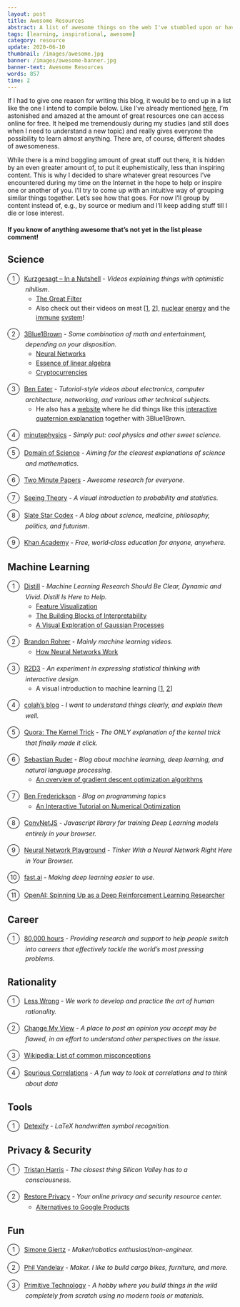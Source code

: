 ```yaml
---
layout: post
title: Awesome Resources
abstract: A list of awesome things on the web I've stumbled upon or have been directed to.
tags: [learning, inspirational, awesome]
category: resource
update: 2020-06-10
thumbnail: /images/awesome.jpg
banner: /images/awesome-banner.jpg
banner-text: Awesome Resources
words: 857
time: 2
---
```


If I had to give one reason for writing this blog, it would be to end up in a list like the one I intend to compile below. Like I’ve already mentioned [here](https://hummat.github.io/thought/2020/05/28/writing-good-articles.html), I’m astonished and amazed at the amount of great resources one can access online for free. It helped me tremendously during my studies (and still does when I need to understand a new topic) and really gives everyone the possibility to learn almost anything. There are, of course, different shades of awesomeness.

While there is a mind boggling amount of great stuff out there, it is hidden by an even greater amount of, to put it euphemistically, less than inspiring content. This is why I decided to share whatever great resources I’ve encountered during my time on the Internet in the hope to help or inspire one or another of you. I’ll try to come up with an intuitive way of grouping similar things together. Let’s see how that goes. For now I’ll group by content instead of, e.g., by source or medium and I’ll keep adding stuff till I die or lose interest.

#### If you know of anything awesome that’s not yet in the list please comment!

<style>
    ol {
        list-style: none;
        counter-reset: item;
        padding: 0 0 0 40px;
    }
    li {
        line-height: 1.5em;
    }
    ol > li {
        counter-increment: item;
        margin-bottom: 1em;
    }
    ol > li:before {
        margin-right: 10px;
        margin-left: -40px;
   		content: counter(item);
        border: 1px solid black;
   		border-radius: 50%;
        line-height: 1.7em;
    	width: 1.8em;
        display: inline-block;
        text-align: center;
    }
</style>

## Science

1. [Kurzgesagt – In a Nutshell](https://www.youtube.com/kurzgesagt) - _Videos explaining things with optimistic nihilism._
   * [The Great Filter](https://www.youtube.com/watch?v=UjtOGPJ0URM)
   * Also check out their videos on meat [[1](https://www.youtube.com/watch?v=NxvQPzrg2Wg), [2](https://www.youtube.com/watch?v=ouAccsTzlGU)], [nuclear](https://www.youtube.com/watch?v=HEYbgyL5n1g) [energy](https://www.youtube.com/watch?v=pVbLlnmxIbY) and the [immune](https://www.youtube.com/watch?v=zQGOcOUBi6s) [system](https://www.youtube.com/watch?v=BSypUV6QUNw)!
2. [3Blue1Brown](https://www.youtube.com/3blue1brown) - _Some combination of math and entertainment, depending on your disposition._
   * [Neural Networks](https://www.youtube.com/playlist?list=PLZHQObOWTQDNU6R1_67000Dx_ZCJB-3pi)
   * [Essence of linear algebra](https://www.youtube.com/playlist?list=PLZHQObOWTQDPD3MizzM2xVFitgF8hE_ab)
   * [Cryptocurrencies](https://www.youtube.com/watch?v=bBC-nXj3Ng4&t=64s)
3. [Ben Eater](https://www.youtube.com/beneater) - _Tutorial-style videos about electronics, computer architecture, networking, and various other technical subjects._
   * He also has a [website](https://eater.net) where he did things like this [interactive quaternion explanation](https://eater.net/quaternions) together with 3Blue1Brown.
4. [minutephysics](https://www.youtube.com/user/minutephysics) - _Simply put: cool physics and other sweet science._
5. [Domain of Science](https://www.youtube.com/domainofscience) - _Aiming for the clearest explanations of science and mathematics._
6. [Two Minute Papers](https://www.youtube.com/user/keeroyz) - _Awesome research for everyone._
7. [Seeing Theory](https://seeing-theory.brown.edu/) - _A visual introduction to probability and statistics._
8. [Slate Star Codex](https://slatestarcodex.com/) - _A blog about science, medicine, philosophy, politics, and futurism._
9. [Khan Academy](https://www.khanacademy.org/) - _Free, world‑class education for anyone, anywhere._

## Machine Learning

1. [Distill](https://distill.pub/) - _Machine Learning Research Should Be Clear, Dynamic and Vivid. Distill Is Here to Help._
   * [Feature Visualization](https://distill.pub/2017/feature-visualization/)
   * [The Building Blocks of Interpretability](https://distill.pub/2018/building-blocks/)
   * [A Visual Exploration of Gaussian Processes](https://distill.pub/2019/visual-exploration-gaussian-processes/)
2. [Brandon Rohrer](https://www.youtube.com/brandonrohrer) - _Mainly machine learning videos._
   * [How Neural Networks Work](https://www.youtube.com/playlist?list=PLVZqlMpoM6kaJX_2lLKjEhWI0NlqHfqzp)
3. [R2D3](http://www.r2d3.us) - _An experiment in expressing statistical thinking with interactive design._
   * A visual introduction to machine learning [[1](http://www.r2d3.us/visual-intro-to-machine-learning-part-1/), [2](http://www.r2d3.us/visual-intro-to-machine-learning-part-2/)]
4. [colah’s blog](https://colah.github.io/) - _I want to understand things clearly, and explain them well._
5. [Quora: The Kernel Trick](https://www.quora.com/q/rrfsinhyglsnclow/The-Kernel-Trick) - _The ONLY explanation of the kernel trick that finally made it click._
6. [Sebastian Ruder](https://ruder.io/) - _Blog about machine learning, deep learning, and natural language processing._
   * [An overview of gradient descent optimization algorithms](https://ruder.io/optimizing-gradient-descent/index.html)
7. [Ben Frederickson](https://www.benfrederickson.com/blog/) - _Blog on programming topics_
   * [An Interactive Tutorial on Numerical Optimization](https://www.benfrederickson.com/numerical-optimization/)
8. [ConvNetJS](https://cs.stanford.edu/people/karpathy/convnetjs/index.html) - _Javascript library for training Deep Learning models entirely in your browser._
9. [Neural Network Playground](https://playground.tensorflow.org/) - _Tinker With a Neural Network Right Here in Your Browser._
10. [fast.ai](https://www.fast.ai/) - _Making deep learning easier to use._
11. [OpenAI: Spinning Up as a Deep Reinforcement Learning Researcher](https://spinningup.openai.com/en/latest/spinningup/spinningup.html)

## Career

5. [80,000 hours](https://80000hours.org/) - _Providing research and support to help people switch into careers that effectively tackle the world’s most pressing problems._

## Rationality

1. [Less Wrong](https://www.lesswrong.com/) - _We work to develop and practice the art of human rationality._
2. [Change My View](https://www.reddit.com/r/changemyview/) - _A place to post an opinion you accept may be flawed, in an effort to understand other perspectives on the issue._
3. [Wikipedia: List of common misconceptions](https://en.wikipedia.org/wiki/List_of_common_misconceptions)
4. [Spurious Correlations](https://www.tylervigen.com/spurious-correlations) - _A fun way to look at correlations and to think about data_

## Tools

1. [Detexify](https://detexify.kirelabs.org/classify.html) - _LaTeX handwritten symbol recognition._

## Privacy & Security

1. [Tristan Harris](https://www.tristanharris.com/) - _The closest thing Silicon Valley has to a consciousness._
2. [Restore Privacy](https://restoreprivacy.com/) - _Your online privacy and security resource center._
    * [Alternatives to Google Products](https://restoreprivacy.com/google-alternatives/)

## Fun

1. [Simone Giertz](https://www.youtube.com/simonegiertz) - _Maker/robotics enthusiast/non-engineer._
2. [Phil Vandelay](https://www.youtube.com/channel/UCchU2gYo5UunA6uh6JVOd9A) - _Maker. I like to build cargo bikes, furniture, and more._
3. [Primitive Technology](https://www.youtube.com/channel/UCAL3JXZSzSm8AlZyD3nQdBA) - _A hobby where you build things in the wild completely from scratch using no modern tools or materials._